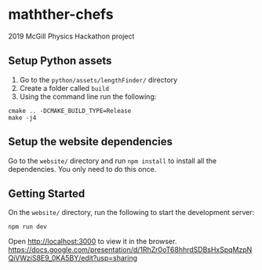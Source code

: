 # mathther-chefs
2019 McGill Physics Hackathon project

## Setup Python assets

1. Go to the `python/assets/lengthFinder/` directory
1. Create a folder called `build`
1. Using the command line run the following:
```
cmake .. -DCMAKE_BUILD_TYPE=Release
make -j4
```

## Setup the website dependencies

Go to the `website/` directory and run `npm install` to install all the dependencies. You only need to do this once.

## Getting Started

On the `website/` directory, run the following to start the development server:

```
npm run dev
```

Open [http://localhost:3000](http://localhost:3000) to view it in the browser.
https://docs.google.com/presentation/d/1RhZr0oT68hhrdSDBsHxSpqMzpNQiVWziS8E9_0KA5BY/edit?usp=sharing
